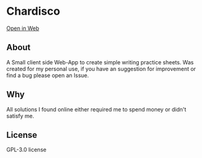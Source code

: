 # Chardisco
<a href="https://nosehad.github.io/chardisco/app">Open in Web</a> 
<br>
<h2>About</h2>
A Small client side Web-App to create simple writing practice sheets.
Was created for my personal use, if you have an suggestion for improvement or find a bug please open an Issue.
<h2>Why</h2>
All solutions I found online either required me to spend money or didn't satisfy me.
<h2>License</h2>
GPL-3.0 license
